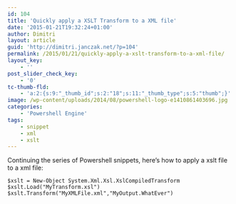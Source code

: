 ```yaml
---
id: 104
title: 'Quickly apply a XSLT Transform to a XML file'
date: '2015-01-21T19:32:24+01:00'
author: Dimitri
layout: article
guid: 'http://dimitri.janczak.net/?p=104'
permalink: /2015/01/21/quickly-apply-a-xslt-transform-to-a-xml-file/
layout_key:
    - ''
post_slider_check_key:
    - '0'
tc-thumb-fld:
    - 'a:2:{s:9:"_thumb_id";s:2:"18";s:11:"_thumb_type";s:5:"thumb";}'
image: /wp-content/uploads/2014/08/powershell-logo-e1410861403696.jpg
categories:
    - 'Powershell Engine'
tags:
    - snippet
    - xml
    - xslt
---
```


Continuing the series of Powershell snippets, here’s how to apply a xslt file to a xml file:

```
$xslt = New-Object System.Xml.Xsl.XslCompiledTransform
$xslt.Load("MyTransform.xsl")
$xslt.Transform("MyXMLFile.xml","MyOutput.WhatEver")
```